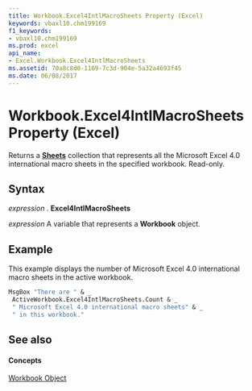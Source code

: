 ```yaml
---
title: Workbook.Excel4IntlMacroSheets Property (Excel)
keywords: vbaxl10.chm199169
f1_keywords:
- vbaxl10.chm199169
ms.prod: excel
api_name:
- Excel.Workbook.Excel4IntlMacroSheets
ms.assetid: 70a8c8d0-1169-7c3d-904e-5a32a4693f45
ms.date: 06/08/2017
---
```



# Workbook.Excel4IntlMacroSheets Property (Excel)

Returns a  **[Sheets](sheets-object-excel.md)** collection that represents all the Microsoft Excel 4.0 international macro sheets in the specified workbook. Read-only.


## Syntax

 _expression_ . **Excel4IntlMacroSheets**

 _expression_ A variable that represents a **Workbook** object.


## Example

This example displays the number of Microsoft Excel 4.0 international macro sheets in the active workbook.


```vb
MsgBox "There are " & _ 
 ActiveWorkbook.Excel4IntlMacroSheets.Count & _ 
 " Microsoft Excel 4.0 international macro sheets" & _ 
 " in this workbook."
```


## See also


#### Concepts


[Workbook Object](workbook-object-excel.md)

